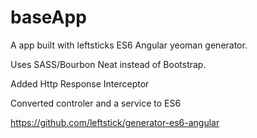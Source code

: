 # baseApp
A app built with leftsticks ES6 Angular yeoman generator. 

Uses SASS/Bourbon Neat instead of Bootstrap.

Added Http Response Interceptor

Converted controler and a service to ES6

https://github.com/leftstick/generator-es6-angular

